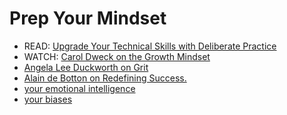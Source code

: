 # Prep Your Mindset

- READ: [Upgrade Your Technical Skills with Deliberate Practice](https://web.archive.org/web/20160616225417/http://www.happybearsoftware.com/upgrade-your-technical-skills-with-deliberate-practice)
- WATCH: [ Carol Dweck on the Growth Mindset](https://www.ted.com/talks/carol_dweck_the_power_of_believing_that_you_can_improve?language=en)
- [Angela Lee Duckworth on Grit](https://www.ted.com/talks/angela_lee_duckworth_grit_the_power_of_passion_and_perseverance)
- [Alain de Botton on Redefining Success.](https://www.ted.com/talks/alain_de_botton_a_kinder_gentler_philosophy_of_success)
- [your emotional intelligence](https://codefellows.github.io/common_curriculum/career_coaching/201/emotional-intelligence-assessment.html)
- [your biases](https://codefellows.github.io/common_curriculum/career_coaching/301/bias-assessment.html)
